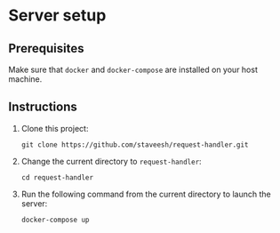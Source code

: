 # Server setup

## Prerequisites

Make sure that `docker` and `docker-compose` are installed on your host machine.

## Instructions

1. Clone this project:
   ```
   git clone https://github.com/staveesh/request-handler.git
   ```
2. Change the current directory to `request-handler`:
   ```
   cd request-handler
   ```
3. Run the following command from the current directory to launch the server:
   ```
   docker-compose up
   ```